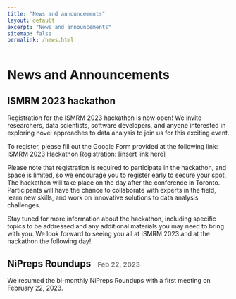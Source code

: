 ```yaml
---
title: "News and announcements"
layout: default
excerpt: "News and announcements"
sitemap: false
permalink: /news.html
---
```


# News and Announcements
<h2> ISMRM 2023 hackathon </h2>

Registration for the ISMRM 2023 hackathon is now open! We invite researchers, data scientists, software developers, and anyone interested in exploring novel approaches to data analysis to join us for this exciting event.

To register, please fill out the Google Form provided at the following link:
ISMRM 2023 Hackathon Registration: [insert link here]

Please note that registration is required to participate in the hackathon, and space is limited, so we encourage you to register early to secure your spot.
The hackathon will take place on the day after the conference in Toronto. Participants will have the chance to collaborate with experts in the field, learn new skills, and work on innovative solutions to data analysis challenges.

Stay tuned for more information about the hackathon, including specific topics to be addressed and any additional materials you may need to bring with you.
We look forward to seeing you all at ISMRM 2023 and at the hackathon the following day!

<h2> NiPreps Roundups <span style="color: grey; font-size: 72%; position: relative; right: -10px;"> Feb 22, 2023</span> </h2>
    
We resumed the bi-monthly NiPreps Roundups with a first meeting on February 22, 2023.


